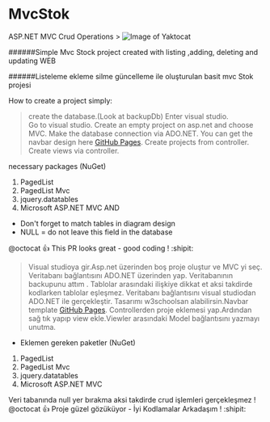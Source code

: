 # MvcStok
ASP.NET MVC Crud Operations   > ![Image of Yaktocat](https://i.hizliresim.com/f578dis.PNG)

######Simple Mvc Stock project created with listing ,adding, deleting and  updating  WEB

######Listeleme ekleme silme güncelleme ile oluşturulan basit mvc Stok projesi


How to create a project simply:

>create the database.(Look at backupDb)
> Enter visual studio.       
> Go to visual studio. Create an empty project on asp.net and choose MVC. Make the database connection via ADO.NET.
> You can get the navbar design here [GitHub Pages](https://www.w3schools.com/bootstrap/bootstrap_navbar.asp).
> Create projects from controller.
> Create views via controller.

necessary packages (NuGet)
1. PagedList
2. PagedList Mvc
3. jquery.datatables
3. Microsoft ASP.NET MVC
AND
- Don't forget to match tables in diagram design
- NULL = do not leave this field in the database

@octocat :+1: This PR looks great - good coding ! :shipit:

> Visual studioya gir.Asp.net üzerinden boş proje oluştur ve MVC yi seç. Veritabanı bağlantısını ADO.NET üzerinden yap.
> Veritabanının backupunu attım . Tablolar arasındaki ilişkiye dikkat et aksi takdirde kodlarken tablolar eşleşmez.
> Veritabanı bağlantısını visual studiodan ADO.NET  ile gerçekleştir.
> Tasarımı w3schoolsan alabilirsin.Navbar template  [GitHub Pages](https://www.w3schools.com/bootstrap/bootstrap_navbar.asp).
> Controllerden proje eklemesi yap.Ardından sağ tık yapıp view ekle.Viewler arasındaki Model bağlantısını yazmayı unutma.
- Eklemen gereken paketler (NuGet)
1. PagedList
2. PagedList Mvc
3. jquery.datatables
3. Microsoft ASP.NET MVC

Veri tabanında null yer bırakma aksi takdirde crud işlemleri gerçekleşmez !
@octocat :+1: Proje güzel gözüküyor - İyi Kodlamalar Arkadaşım ! :shipit:
